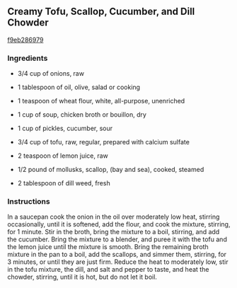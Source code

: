 ## Creamy Tofu, Scallop, Cucumber, and Dill Chowder

[f9eb286979](http://www.epicurious.com/recipes/food/views/creamy-tofu-scallop-cucumber-and-dill-chowder-12136)

### Ingredients

 - 3/4 cup of onions, raw

 - 1 tablespoon of oil, olive, salad or cooking

 - 1 teaspoon of wheat flour, white, all-purpose, unenriched

 - 1 cup of soup, chicken broth or bouillon, dry

 - 1 cup of pickles, cucumber, sour

 - 3/4 cup of tofu, raw, regular, prepared with calcium sulfate

 - 2 teaspoon of lemon juice, raw

 - 1/2 pound of mollusks, scallop, (bay and sea), cooked, steamed

 - 2 tablespoon of dill weed, fresh

### Instructions

In a saucepan cook the onion in the oil over moderately low heat, stirring occasionally, until it is softened, add the flour, and cook the mixture, stirring, for 1 minute. Stir in the broth, bring the mixture to a boil, stirring, and add the cucumber. Bring the mixture to a blender, and puree it with the tofu and the lemon juice until the mixture is smooth. Bring the remaining broth mixture in the pan to a boil, add the scallops, and simmer them, stirring, for 3 minutes, or until they are just firm. Reduce the heat to moderately low, stir in the tofu mixture, the dill, and salt and pepper to taste, and heat the chowder, stirring, until it is hot, but do not let it boil.